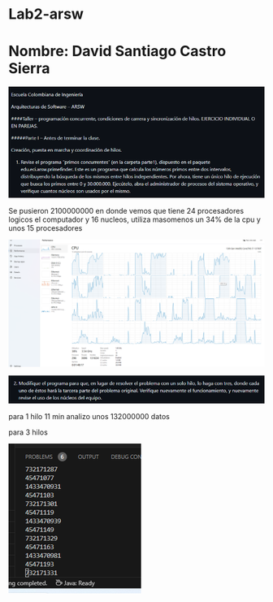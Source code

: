 # Lab2-arsw

# Nombre: David Santiago Castro Sierra

![alt text](img/media/img1.png)

Se pusieron 2100000000 en donde vemos que tiene 24 procesadores logicos el computador y 16 nucleos, utiliza masomenos un 34% de la cpu y unos 15 procesadores

![alt text](img/media/img2.png)


![alt text](img/media/img3.png)

para 1 hilo 11 min analizo unos 132000000 datos

para 3 hilos

![alt text](image.png)